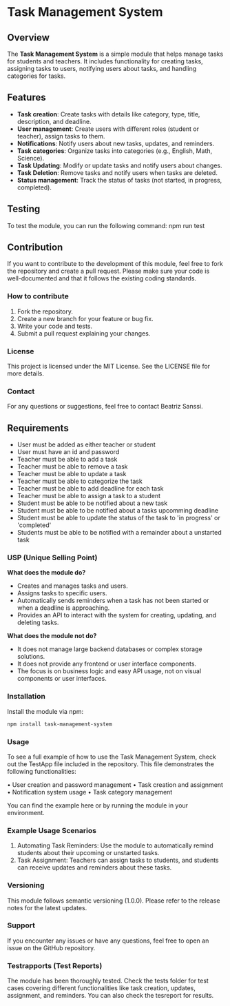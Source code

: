 # Task Management System

## Overview

The **Task Management System** is a simple module that helps manage tasks for students and teachers. It includes functionality for creating tasks, assigning tasks to users, notifying users about tasks, and handling categories for tasks.

## Features

- **Task creation**: Create tasks with details like category, type, title, description, and deadline.
- **User management**: Create users with different roles (student or teacher), assign tasks to them.
- **Notifications**: Notify users about new tasks, updates, and reminders.
- **Task categories**: Organize tasks into categories (e.g., English, Math, Science).
- **Task Updating**: Modify or update tasks and notify users about changes.
- **Task Deletion**: Remove tasks and notify users when tasks are deleted.
- **Status management**: Track the status of tasks (not started, in progress, completed).

## Testing

To test the module, you can run the following command: npm run test

## Contribution

If you want to contribute to the development of this module, feel free to fork the repository and create a pull request. Please make sure your code is well-documented and that it follows the existing coding standards.

### How to contribute

 1. Fork the repository.
 2. Create a new branch for your feature or bug fix.
 3. Write your code and tests.
 4. Submit a pull request explaining your changes.

### License

This project is licensed under the MIT License. See the LICENSE file for more details.

### Contact

For any questions or suggestions, feel free to contact Beatriz Sanssi.

## Requirements

- User must be added as either teacher or student
- User must have an id and password
- Teacher must be able to add a task
- Teacher must be able to remove a task
- Teacher must be able to update a task
- Teacher must be able to categorize the task
- Teacher must be able to add deadline for each task
- Teacher must be able to assign a task to a student
- Student must be able to be notified about a new task
- Student must be able to be notified about a tasks upcomming deadline
- Student must be able to update the status of the task to 'in progress' or 'completed'
- Students must be able to be notified with a remainder about a unstarted task

### USP (Unique Selling Point)

**What does the module do?**

- Creates and manages tasks and users.
- Assigns tasks to specific users.
- Automatically sends reminders when a task has not been started or when a deadline is approaching.
- Provides an API to interact with the system for creating, updating, and deleting tasks.

**What does the module not do?**

- It does not manage large backend databases or complex storage solutions.
- It does not provide any frontend or user interface components.
- The focus is on business logic and easy API usage, not on visual components or user interfaces.

### Installation

Install the module via npm:

```bash
npm install task-management-system
```

### Usage

To see a full example of how to use the Task Management System, check out the TestApp file included in the repository. This file demonstrates the following functionalities:

 • User creation and password management
 • Task creation and assignment
 • Notification system usage
 • Task category management

You can find the example here or by running the module in your environment.

### Example Usage Scenarios

 1. Automating Task Reminders: Use the module to automatically remind students about their upcoming or unstarted tasks.
 2. Task Assignment: Teachers can assign tasks to students, and students can receive updates and reminders about these tasks.

### Versioning

This module follows semantic versioning (1.0.0). Please refer to the release notes for the latest updates.

### Support

If you encounter any issues or have any questions, feel free to open an issue on the GitHub repository.

### Testrapports (Test Reports)

The module has been thoroughly tested. Check the tests folder for test cases covering different functionalities like task creation, updates, assignment, and reminders. You can also check the tesreport for results.
